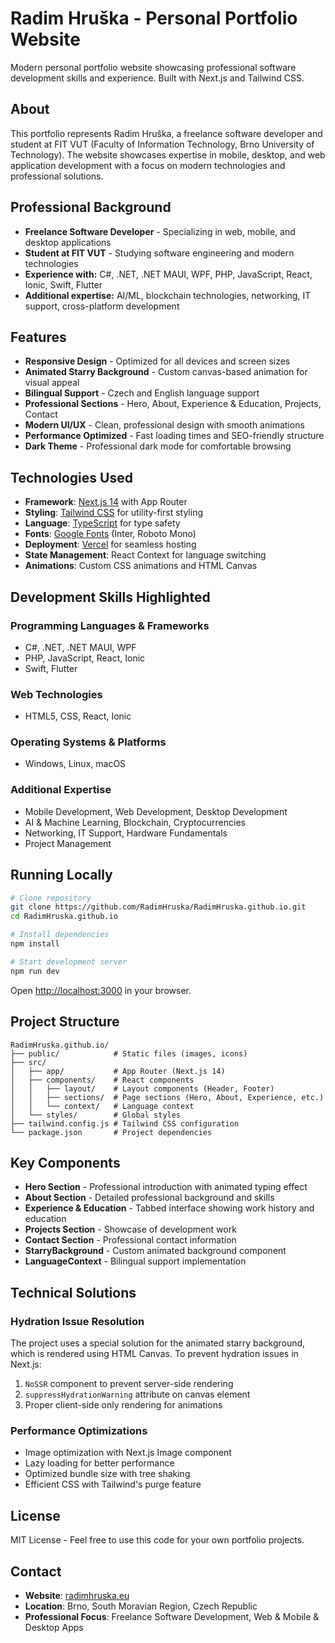 # Radim Hruška - Personal Portfolio Website

Modern personal portfolio website showcasing professional software development skills and experience. Built with Next.js and Tailwind CSS.

## About

This portfolio represents Radim Hruška, a freelance software developer and student at FIT VUT (Faculty of Information Technology, Brno University of Technology). The website showcases expertise in mobile, desktop, and web application development with a focus on modern technologies and professional solutions.

## Professional Background

- **Freelance Software Developer** - Specializing in web, mobile, and desktop applications
- **Student at FIT VUT** - Studying software engineering and modern technologies
- **Experience with:** C#, .NET, .NET MAUI, WPF, PHP, JavaScript, React, Ionic, Swift, Flutter
- **Additional expertise:** AI/ML, blockchain technologies, networking, IT support, cross-platform development

## Features

- **Responsive Design** - Optimized for all devices and screen sizes
- **Animated Starry Background** - Custom canvas-based animation for visual appeal
- **Bilingual Support** - Czech and English language support
- **Professional Sections** - Hero, About, Experience & Education, Projects, Contact
- **Modern UI/UX** - Clean, professional design with smooth animations
- **Performance Optimized** - Fast loading times and SEO-friendly structure
- **Dark Theme** - Professional dark mode for comfortable browsing

## Technologies Used

- **Framework**: [Next.js 14](https://nextjs.org/) with App Router
- **Styling**: [Tailwind CSS](https://tailwindcss.com/) for utility-first styling
- **Language**: [TypeScript](https://www.typescriptlang.org/) for type safety
- **Fonts**: [Google Fonts](https://fonts.google.com/) (Inter, Roboto Mono)
- **Deployment**: [Vercel](https://vercel.com/) for seamless hosting
- **State Management**: React Context for language switching
- **Animations**: Custom CSS animations and HTML Canvas

## Development Skills Highlighted

### Programming Languages & Frameworks
- C#, .NET, .NET MAUI, WPF
- PHP, JavaScript, React, Ionic
- Swift, Flutter

### Web Technologies
- HTML5, CSS, React, Ionic

### Operating Systems & Platforms
- Windows, Linux, macOS

### Additional Expertise
- Mobile Development, Web Development, Desktop Development
- AI & Machine Learning, Blockchain, Cryptocurrencies
- Networking, IT Support, Hardware Fundamentals
- Project Management

## Running Locally

```bash
# Clone repository
git clone https://github.com/RadimHruska/RadimHruska.github.io.git
cd RadimHruska.github.io

# Install dependencies
npm install

# Start development server
npm run dev
```

Open [http://localhost:3000](http://localhost:3000) in your browser.

## Project Structure

```
RadimHruska.github.io/
├── public/            # Static files (images, icons)
├── src/
│   ├── app/           # App Router (Next.js 14)
│   ├── components/    # React components
│   │   ├── layout/    # Layout components (Header, Footer)
│   │   ├── sections/  # Page sections (Hero, About, Experience, etc.)
│   │   └── context/   # Language context
│   └── styles/        # Global styles
├── tailwind.config.js # Tailwind CSS configuration
└── package.json       # Project dependencies
```

## Key Components

- **Hero Section** - Professional introduction with animated typing effect
- **About Section** - Detailed professional background and skills
- **Experience & Education** - Tabbed interface showing work history and education
- **Projects Section** - Showcase of development work
- **Contact Section** - Professional contact information
- **StarryBackground** - Custom animated background component
- **LanguageContext** - Bilingual support implementation

## Technical Solutions

### Hydration Issue Resolution
The project uses a special solution for the animated starry background, which is rendered using HTML Canvas. To prevent hydration issues in Next.js:

1. `NoSSR` component to prevent server-side rendering
2. `suppressHydrationWarning` attribute on canvas element
3. Proper client-side only rendering for animations

### Performance Optimizations
- Image optimization with Next.js Image component
- Lazy loading for better performance
- Optimized bundle size with tree shaking
- Efficient CSS with Tailwind's purge feature

## License

MIT License - Feel free to use this code for your own portfolio projects.

## Contact

- **Website**: [radimhruska.eu](https://radimhruska.eu)
- **Location**: Brno, South Moravian Region, Czech Republic
- **Professional Focus**: Freelance Software Development, Web & Mobile & Desktop Apps 